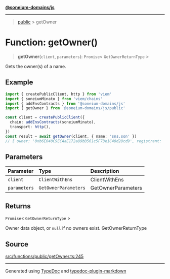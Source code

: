 [**@soneium-domains/js**](../README.md)

---

> [public](README.md) > getOwner

# Function: getOwner()

> **getOwner**(`client`, `parameters`): `Promise`\< `GetOwnerReturnType` \>

Gets the owner(s) of a name.

## Example

```ts
import { createPublicClient, http } from 'viem'
import { soneiumMinato } from 'viem/chains'
import { addEnsContracts } from '@soneium-domains/js'
import { getOwner } from '@soneium-domains/js/public'

const client = createPublicClient({
  chain: addEnsContracts(soneiumMinato),
  transport: http(),
})
const result = await getOwner(client, { name: 'sns.son' })
// { owner: '0xb6E040C9ECAaE172a89bD561c5F73e1C48d28cd9', registrant: '0xb6E040C9ECAaE172a89bD561c5F73e1C48d28cd9', ownershipLevel: 'registrar }
```

## Parameters

| Parameter    | Type                 | Description        |
| :----------- | :------------------- | :----------------- |
| `client`     | `ClientWithEns`      | ClientWithEns      |
| `parameters` | `GetOwnerParameters` | GetOwnerParameters |

## Returns

`Promise`\< `GetOwnerReturnType` \>

Owner data object, or `null` if no owners exist. GetOwnerReturnType

## Source

[src/functions/public/getOwner.ts:245](https://github.com/soneium-domains/soneium-domains-js/tree/main/src/functions/public/getOwner.ts#L245)

---

Generated using [TypeDoc](https://typedoc.org/) and [typedoc-plugin-markdown](https://www.npmjs.com/package/typedoc-plugin-markdown)
